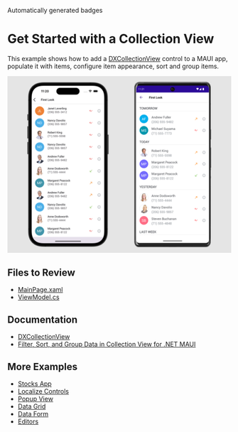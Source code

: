<!-- default badges list -->
Automatically generated badges
<!-- default badges end -->

# Get Started with a Collection View

This example shows how to add a [DXCollectionView](https://docs.devexpress.com/MAUI/DevExpress.Maui.CollectionView.DXCollectionView) control to a MAUI app, populate it with items, configure item appearance, sort and group items.

![DevExpress Mobile UI for .NET MAUI](/Images/get-started.png)

## Files to Review

- [MainPage.xaml](/CS/CollectionViewExample/MainPage.xaml)
- [ViewModel.cs](/CS/CollectionViewExample/ViewModel.cs)

## Documentation

- [DXCollectionView](https://docs.devexpress.com/MAUI/DevExpress.Maui.CollectionView.DXCollectionView)
- [Filter, Sort, and Group Data in Collection View for .NET MAUI](https://docs.devexpress.com/MAUI/404126/collection-view/filter-sort-and-group-data?v=22.2)

## More Examples

- [Stocks App](https://github.com/DevExpress-Examples/maui-stocks-mini)
- [Localize Controls](https://github.com/DevExpress-Examples/maui-localization)
- [Popup View](https://github.com/DevExpress-Examples/maui-popup-get-started)
- [Data Grid](https://github.com/DevExpress-Examples/maui-data-grid)
- [Data Form](https://github.com/DevExpress-Examples/maui-data-form-get-started)
- [Editors](https://github.com/DevExpress-Examples/maui-editors-get-started)
